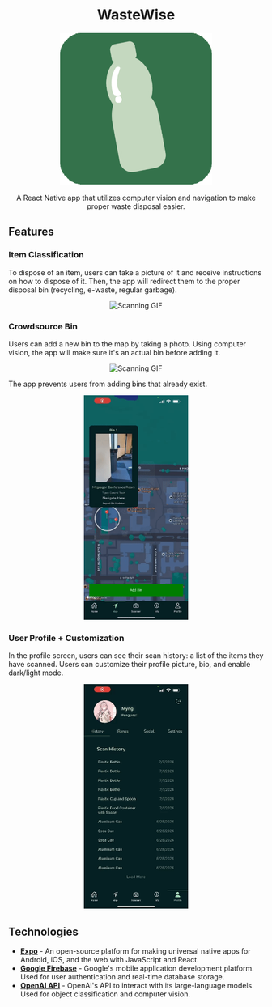 <h1 align="center">WasteWise</h1>

<p align="center">
    <img src="assets/logo3.png" width="300" height="300" alt="Profile Picture">
</p>

<p align="center">
    A React Native app that utilizes computer vision and navigation to make proper waste disposal easier.
</p>

## Features

### Item Classification
To dispose of an item, users can take a picture of it and receive instructions on how to dispose of it. Then, the app will redirect them to the proper disposal bin (recycling, e-waste, regular garbage).

<p align="center">
    <img src="/assets/gifs/scanning.gif" alt="Scanning GIF" width="206" height="444">
</p>



### Crowdsource Bin
Users can add a new bin to the map by taking a photo. Using computer vision, the app will make sure it's an actual bin before adding it.

<p align="center">
    <img src="/assets/gifs/addBin.gif" alt="Scanning GIF" width="206" height="444">
</p>



The app prevents users from adding bins that already exist. 

<p align="center">
    <img src="/assets/gifs/binExists.gif" alt="Scanning GIF" width="206" height="444">
</p>

### User Profile + Customization
In the profile screen, users can see their scan history: a list of the items they have scanned. Users can customize their profile picture, bio, and enable dark/light mode. 

<p align="center">
    <img src="/assets/gifs/profilepic.gif" alt="Scanning GIF" width="206" height="444">
</p>




## Technologies
- <b><a href="https://expo.dev/" target="_blank">Expo</a></b> - An open-source platform for making universal native apps for Android, iOS, and the web with JavaScript and React. 
- <b><a href="https://firebase.google.com/" target="_blank">Google Firebase</a></b> - Google's mobile application development platform. Used for user authentication and real-time database storage.
- <b><a href="https://platform.openai.com/docs/overview" target="_blank">OpenAI API</a></b> - OpenAI's API to interact with its large-language models. Used for object classification and computer vision.




